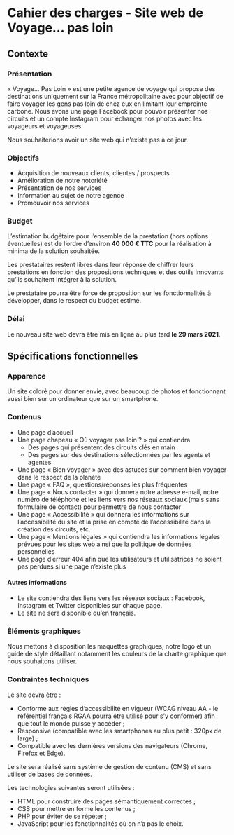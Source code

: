 # Cahier des charges - Site web de Voyage… pas loin

## Contexte

### Présentation

« Voyage… Pas Loin » est une petite agence de voyage qui propose des
destinations uniquement sur la France métropolitaine avec pour objectif de faire voyager les gens pas loin de chez eux en limitant leur empreinte carbone. Nous avons une page Facebook pour pouvoir présenter nos circuits et un compte Instagram pour échanger nos photos avec les voyageurs et voyageuses.

Nous souhaiterions avoir un site web qui n’existe pas à ce jour.

### Objectifs

- Acquisition de nouveaux clients, clientes / prospects
- Amélioration de notre notoriété
- Présentation de nos services
- Information au sujet de notre agence
- Promouvoir nos services

### Budget

L’estimation budgétaire pour l’ensemble de la prestation (hors options
éventuelles) est de l’ordre d’environ **40 000 € TTC** pour la réalisation à minima de la solution souhaitée.

Les prestataires restent libres dans leur réponse de chiffrer leurs prestations en fonction des propositions techniques et des outils innovants qu’ils souhaitent intégrer à la solution.

Le prestataire pourra être force de proposition sur les fonctionnalités à développer, dans le respect du budget estimé.

### Délai

Le nouveau site web devra être mis en ligne au plus tard **le 29 mars 2021**.

## Spécifications fonctionnelles

###  Apparence

Un site coloré pour donner envie, avec beaucoup de photos et fonctionnant aussi bien sur un ordinateur que sur un smartphone.

### Contenus

- Une page d’accueil
- Une page chapeau « Où voyager pas loin ? » qui contiendra
    - Des pages qui présentent des circuits clés en main
    - Des pages sur des destinations sélectionnées par les agents et agentes
- Une page « Bien voyager » avec des astuces sur comment bien voyager dans le respect de la planète
- Une page « FAQ », questions/réponses les plus fréquentes
- Une page « Nous contacter » qui donnera notre adresse e-mail, notre numéro de téléphone et les liens vers nos réseaux sociaux (mais sans formulaire de contact) pour permettre de nous contacter
- Une page « Accessibilité » qui donnera les informations sur l’accessibilité du site et la prise en compte de l’accessibilité dans la création des circuits, etc.
- Une page « Mentions légales » qui contiendra les informations légales prévues pour les sites web ainsi que la politique de données personnelles
- Une page d’erreur 404 afin que les utilisateurs et utilisatrices ne soient pas perdues si une page n’existe plus

#### Autres informations

- Le site contiendra des liens vers les réseaux sociaux : Facebook, Instagram et Twitter disponibles sur chaque page.
- Le site ne sera disponible qu’en français.

### Éléments graphiques

Nous mettons à disposition les maquettes graphiques, notre logo et un guide de style détaillant notamment les couleurs de la charte graphique que nous souhaitons utiliser.

### Contraintes techniques

Le site devra être :

- Conforme aux règles d’accessibilité en vigueur (WCAG niveau AA - le référentiel français RGAA pourra être utilisé pour s'y conformer) afin que tout le monde puisse y accéder ;
- Responsive (compatible avec les smartphones au plus petit : 320px de large) ;
- Compatible avec les dernières versions des navigateurs (Chrome, Firefox et Edge).

Le site sera réalisé sans système de gestion de contenu (CMS) et sans utiliser de bases de données.

Les technologies suivantes seront utilisées :

- HTML pour construire des pages sémantiquement correctes ;
- CSS pour mettre en forme les contenus ;
- PHP pour éviter de se répéter ;
- JavaScript pour les fonctionnalités où on n’a pas le choix.
